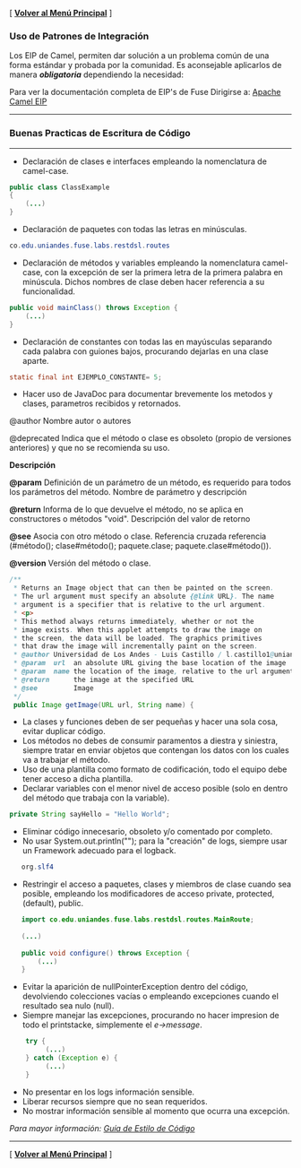  [ **[Volver al Menú Principal](MAIN.md)** ]


### Uso de Patrones de Integración 

Los EIP de Camel, permiten dar solución a un problema común de una forma estándar y probada por la comunidad. Es aconsejable aplicarlos de manera **_obligatoria_** dependiendo la necesidad:

Para ver la documentación completa de EIP's de Fuse Dirigirse a: [Apache Camel EIP](https://camel.apache.org/components/latest/eips/enterprise-integration-patterns.html)

***
### Buenas Practicas de Escritura de Código 
***
- Declaración de clases e interfaces empleando la nomenclatura de camel-case.
```java
public class ClassExample
{
    (...)
}
```
- Declaración de paquetes con todas las letras en minúsculas.
```java
co.edu.uniandes.fuse.labs.restdsl.routes
```
- Declaración de métodos y variables empleando la nomenclatura camel-case, con la excepción de ser la primera letra de la primera palabra en minúscula. Dichos nombres de clase deben hacer referencia a su funcionalidad.
```java
public void mainClass() throws Exception {
    (...)
}
```
- Declaración de constantes con todas las en mayúsculas separando cada palabra con guiones bajos, procurando dejarlas en una clase aparte.


```java
static final int EJEMPLO_CONSTANTE= 5;
```
- Hacer uso de JavaDoc para documentar brevemente los metodos y clases, parametros recibidos y retornados.

@author
Nombre autor o autores

@deprecated
Indica que el método o clase es obsoleto (propio de versiones anteriores) y que no se recomienda su uso.

**Descripción**

**@param**
Definición de un parámetro de un método, es requerido para todos los parámetros del método.
Nombre de parámetro y descripción

**@return**
Informa de lo que devuelve el método, no se aplica en constructores o métodos "void".
Descripción del valor de retorno

**@see**
Asocia con otro método o clase.
Referencia cruzada
referencia (#método(); clase#método(); paquete.clase; paquete.clase#método()).

**@version**
Versión del método o clase.

```java
/**
 * Returns an Image object that can then be painted on the screen. 
 * The url argument must specify an absolute {@link URL}. The name
 * argument is a specifier that is relative to the url argument. 
 * <p>
 * This method always returns immediately, whether or not the 
 * image exists. When this applet attempts to draw the image on
 * the screen, the data will be loaded. The graphics primitives 
 * that draw the image will incrementally paint on the screen. 
 * @author Universidad de Los Andes - Luis Castillo / l.castillo1@uniandes.edu.co
 * @param  url  an absolute URL giving the base location of the image
 * @param  name the location of the image, relative to the url argument
 * @return      the image at the specified URL
 * @see         Image
 */
 public Image getImage(URL url, String name) {
```

- La clases y funciones deben de ser pequeñas y hacer una sola cosa, evitar duplicar código.
- Los métodos no debes de consumir paramentos a diestra y siniestra, siempre tratar en enviar objetos que contengan los datos con los cuales va a trabajar el método.
- Uso de una plantilla como formato de codificación, todo el equipo debe tener acceso a dicha plantilla. 
- Declarar variables con el menor nivel de acceso posible (solo en dentro del método que trabaja con la variable).
```java
private String sayHello = "Hello World";
```
- Eliminar código innecesario, obsoleto y/o comentado por completo.
- No usar System.out.println(""); para la "creación" de logs, siempre usar un Framework adecuado para el logback.
```java
   org.slf4
```
- Restringir el acceso a paquetes, clases y miembros de clase cuando sea posible, empleando los modificadores de acceso private, protected, (default), public.
```java
   import co.edu.uniandes.fuse.labs.restdsl.routes.MainRoute;
   
   (...) 
   
   public void configure() throws Exception {
       (...)
   }
```
- Evitar la aparición de nullPointerException dentro del código, devolviendo colecciones vacías o empleando excepciones cuando el resultado sea nulo (null).
- Siempre manejar las excepciones, procurando no hacer impresion de todo el printstacke, simplemente el _e->message_.
```java
    try {
         (...)
    } catch (Exception e) {
         (...)
    }
```
- No presentar en los logs información sensible.
- Liberar recursos siempre que no sean requeridos.
- No mostrar información sensible al momento que ocurra una excepción.


_Para mayor información: [Guía de Estilo de Código](https://google.github.io/styleguide/javaguide.html)_
*** 


[ **[Volver al Menú Principal](MAIN.md)** ]
